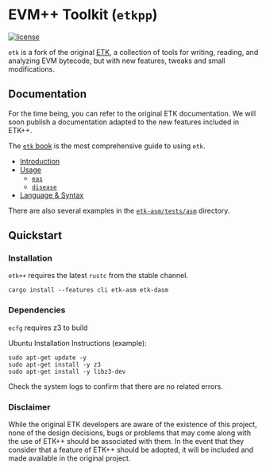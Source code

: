 # EVM++ Toolkit (`etkpp`)

[![license](https://img.shields.io/badge/license-MIT%2FApache--2.0-blue)](https://github.com/gzanitti/etkpp)

`etk` is a fork of the original [ETK](https://github.com/quilt/etk), a collection of tools for writing, reading, and analyzing EVM bytecode, but with new features, tweaks and small modifications.

## Documentation

For the time being, you can refer to the original ETK documentation. We will soon publish a documentation adapted to the new features included in ETK++.

The [`etk` book](https://quilt.github.io/etk) is the most comprehensive guide to using `etk`.

- [Introduction](https://quilt.github.io/etk)
- [Usage](https://quilt.github.io/etk/ch01-cli/index.html)
  - [`eas`](https://quilt.github.io/etk/ch01-cli/ch01-eas.html)
  - [`disease`](https://quilt.github.io/etk/ch01-cli/ch02-disease.html)
- [Language & Syntax](https://quilt.github.io/etk/ch02-lang/index.html)

There are also several examples in the [`etk-asm/tests/asm`](etk-asm/tests/asm) directory.

## Quickstart

### Installation

`etk++` requires the latest `rustc` from the stable channel.

```console
cargo install --features cli etk-asm etk-dasm
```

### Dependencies

`ecfg` requires z3 to build

Ubuntu Installation Instructions (example):

```console
sudo apt-get update -y
sudo apt-get install -y z3
sudo apt-get install -y libz3-dev
```

Check the system logs to confirm that there are no related errors.

### Disclaimer

While the original ETK developers are aware of the existence of this project, none of the design decisions, bugs or problems that may come along with the use of ETK++ should be associated with them. In the event that they consider that a feature of ETK++ should be adopted, it will be included and made available in the original project.
